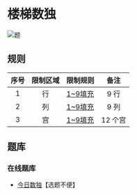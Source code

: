 # 楼梯数独
<!-- START doctoc generated TOC please keep comment here to allow auto update -->
<!-- DON'T EDIT THIS SECTION, INSTEAD RE-RUN doctoc TO UPDATE -->

<!-- END doctoc generated TOC please keep comment here to allow auto update -->

![题](https://cn.sudoku.today/pic/02/staircase/38868_388001.png)

## 规则

| 序号  | 限制区域 | 限制规则    |  备注   |
|:---:|:----:|:--------|:-----:|
|  1  |  行   | [1~9填充] |  9 行  |
|  2  |  列   | [1~9填充] |  9 列  |
|  3  |  宫   | [1~9填充] | 12 个宫 |

## 题库

### 在线题库

- [今日数独]【选题不便】

[1~9填充]: ../../rules/rules.md#1to9填充

[今日数独]: https://cn.sudoku.today/g-staircase-sudoku/
